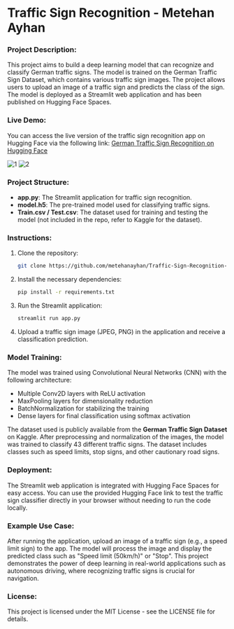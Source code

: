 # Traffic Sign Recognition - Metehan Ayhan

### Project Description:

This project aims to build a deep learning model that can recognize and classify German traffic signs. The model is trained on the German Traffic Sign Dataset, which contains various traffic sign images. The project allows users to upload an image of a traffic sign and predicts the class of the sign. The model is deployed as a Streamlit web application and has been published on Hugging Face Spaces.

### Live Demo:

You can access the live version of the traffic sign recognition app on Hugging Face via the following link:
[German Traffic Sign Recognition on Hugging Face](https://huggingface.co/spaces/metehanayhan/TrafficSignRecognition)

![1](https://github.com/user-attachments/assets/1379b3c2-3ef7-4f92-a93f-e97b14fde18d)
![2](https://github.com/user-attachments/assets/2c26b574-6f6b-4e8c-9513-8dbeab8ec657)


### Project Structure:

- **app.py**: The Streamlit application for traffic sign recognition.
- **model.h5**: The pre-trained model used for classifying traffic signs.
- **Train.csv / Test.csv**: The dataset used for training and testing the model (not included in the repo, refer to Kaggle for the dataset).

### Instructions:

1. Clone the repository:
    
    ```bash
    git clone https://github.com/metehanayhan/Traffic-Sign-Recognition-Model.git
    ```
    
2. Install the necessary dependencies:
    
    ```bash
    pip install -r requirements.txt
    ```
    
3. Run the Streamlit application:
    
    ```bash
    streamlit run app.py
    ```
    
4. Upload a traffic sign image (JPEG, PNG) in the application and receive a classification prediction.

### Model Training:

The model was trained using Convolutional Neural Networks (CNN) with the following architecture:

- Multiple Conv2D layers with ReLU activation
- MaxPooling layers for dimensionality reduction
- BatchNormalization for stabilizing the training
- Dense layers for final classification using softmax activation

The dataset used is publicly available from the **German Traffic Sign Dataset** on Kaggle. After preprocessing and normalization of the images, the model was trained to classify 43 different traffic signs. The dataset includes classes such as speed limits, stop signs, and other cautionary road signs.

### Deployment:

The Streamlit web application is integrated with Hugging Face Spaces for easy access. You can use the provided Hugging Face link to test the traffic sign classifier directly in your browser without needing to run the code locally.

### Example Use Case:

After running the application, upload an image of a traffic sign (e.g., a speed limit sign) to the app. The model will process the image and display the predicted class such as "Speed limit (50km/h)" or "Stop". This project demonstrates the power of deep learning in real-world applications such as autonomous driving, where recognizing traffic signs is crucial for navigation.

### License:

This project is licensed under the MIT License - see the LICENSE file for details.
